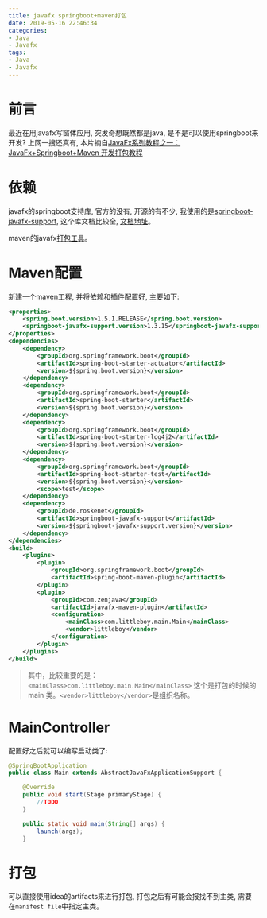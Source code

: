 ```yaml
---
title: javafx springboot+maven打包
date: 2019-05-16 22:46:34
categories:
- Java
- Javafx
tags:
- Java
- Javafx
---
```


# 前言

最近在用javafx写窗体应用, 突发奇想既然都是java, 是不是可以使用springboot来开发? 上网一搜还真有, 本片摘自[JavaFx系列教程之一：JavaFx+Springboot+Maven 开发打包教程](https://segmentfault.com/a/1190000014037443#articleHeader2)

<!--more-->
# 依赖

javafx的springboot支持库, 官方的没有, 开源的有不少, 我使用的是[springboot-javafx-support](https://github.com/roskenet/springboot-javafx-support), 这个库文档比较全, [文档地址](https://www.felixroske.de/page/programmierung/index.html)。

maven的javafx[打包工具](https://github.com/javafx-maven-plugin/javafx-maven-plugin)。

# Maven配置

新建一个maven工程, 并将依赖和插件配置好, 主要如下:

```xml
<properties>
    <spring.boot.version>1.5.1.RELEASE</spring.boot.version>
    <springboot-javafx-support.version>1.3.15</springboot-javafx-support.version>
</properties>
<dependencies>
    <dependency>
        <groupId>org.springframework.boot</groupId>
        <artifactId>spring-boot-starter-actuator</artifactId>
        <version>${spring.boot.version}</version>
    </dependency>
    <dependency>
        <groupId>org.springframework.boot</groupId>
        <artifactId>spring-boot-starter</artifactId>
        <version>${spring.boot.version}</version>
    </dependency>
    <dependency>
        <groupId>org.springframework.boot</groupId>
        <artifactId>spring-boot-starter-log4j2</artifactId>
        <version>${spring.boot.version}</version>
    </dependency>
    <dependency>
        <groupId>org.springframework.boot</groupId>
        <artifactId>spring-boot-starter-test</artifactId>
        <version>${spring.boot.version}</version>
        <scope>test</scope>
    </dependency>
    <dependency>
        <groupId>de.roskenet</groupId>
        <artifactId>springboot-javafx-support</artifactId>
        <version>${springboot-javafx-support.version}</version>
    </dependency>
</dependencies>
<build>
    <plugins>
        <plugin>
            <groupId>org.springframework.boot</groupId>
            <artifactId>spring-boot-maven-plugin</artifactId>
        </plugin>
        <plugin>
            <groupId>com.zenjava</groupId>
            <artifactId>javafx-maven-plugin</artifactId>
            <configuration>
                <mainClass>com.littleboy.main.Main</mainClass>
                <vendor>littleboy</vendor>
            </configuration>
        </plugin>
    </plugins>
</build>
```

> 其中，比较重要的是：`<mainClass>com.littleboy.main.Main</mainClass>` 这个是打包的时候的 main 类。`<vendor>littleboy</vendor>`是组织名称。

# MainController

配置好之后就可以编写启动类了:

```java
@SpringBootApplication
public class Main extends AbstractJavaFxApplicationSupport {

    @Override
    public void start(Stage primaryStage) {
        //TODO
    }

    public static void main(String[] args) {
        launch(args);
    }
```

# 打包

可以直接使用idea的artifacts来进行打包, 打包之后有可能会报找不到主类, 需要在`manifest file`中指定主类。
